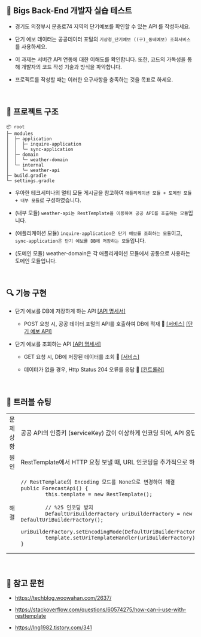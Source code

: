 ## 📝 Bigs Back-End 개발자 실습 테스트

- 경기도 의정부시 문충로74 지역의 단기예보를 확인할 수 있는 API 를 작성하세요.

- 단기 예보 데이터는 공공데이터 포털의 `기상청_단기예보 ((구)_동네예보) 조회서비스` 를 사용하세요. 

- 이 과제는 서버간 API 연동에 대한 이해도를 확인합니다.  또한, 코드의 가독성을 통해 개발자의 코드 작성 기술과 방식을 파악합니다.

- 프로젝트를 작성할 때는 이러한 요구사항을 충족하는 것을 목표로 하세요.

<br/>

## 📁 프로젝트 구조

```
📦 root
├─ modules
│  ├─ application
│  │  ├─ inquire-application   
│  │  └─ sync-application
│  ├─ domain
│  │  └─ weather-domain
│  └─ internal
│     └─ weather-api
├─ build.gradle
└─ settings.gradle
```
- 우아한 테크세미나의 멀티 모듈 게시글을 참고하여 `애플리케이션 모듈 + 도메인 모듈 + 내부 모듈`로 구성하였습니다.

- (내부 모듈) `weather-api는 RestTemplate을 이용하여 공공 API를 호출하는 모듈`입니다. 

- (애플리케이션 모듈) `inquire-application은 단기 예보를 조회하는 모듈`이고, `sync-application은 단기 예보를 DB에 저장하는 모듈`입니다.

- (도메인 모듈) weather-domain은 각 애플리케이션 모듈에서 공통으로 사용하는 도메인 모듈입니다.

<br/>

## 🔍 기능 구현

- 단기 예보를 DB에 저장하게 하는 API [[API 명세서]](https://documenter.getpostman.com/view/28283234/2sA2xpUA8P#9fb58596-3061-4706-84a1-0a8ec5e71ff9)
     
  - POST 요청 시, 공공 데이터 포털의 API를 호출하여 DB에 적재 📌 [[서비스]](https://github.com/akgkfk3/Short-Term-Forecast-Project/blob/main/modules/application/sync-application/src/main/java/com/bigs/service/SyncServiceImpl.java#L38) [[단기 예보 API]](https://github.com/akgkfk3/Short-Term-Forecast-Project/blob/main/modules/internal/weather-api/src/main/java/com/bigs/api/ForecastApi.java#L45)

- 단기 예보를 조회하는 API [[API 명세서]](https://documenter.getpostman.com/view/28283234/2sA2xpUA8P#3316a2bd-d15e-4e39-8968-09c4fc77d1f8)

  - GET 요청 시, DB에 저장된 데이터를 조회 📌 [[서비스]](https://github.com/akgkfk3/Short-Term-Forecast-Project/blob/main/modules/application/inquire-application/src/main/java/com/bigs/service/InquireServiceImpl.java#L28)
 
  - 데이터가 없을 경우, Http Status 204 오류를 응답 📌 [[컨트롤러]](https://github.com/akgkfk3/Short-Term-Forecast-Project/blob/main/modules/application/inquire-application/src/main/java/com/bigs/controller/InquireController.java#L36)

<br/>



## 🌟 트러블 슈팅

<table>
  	<tr>
  		<td align="center">
      			문제 상황  
    	</td>
		  <td>
      		공공 API의 인증키 (serviceKey) 값이 이상하게 인코딩 되어, API 응답이 오류가 발생
    	</td>
  	</tr>
	  <tr>
		<td align="center">
			원인
		</td>
		<td>
   			RestTemplate에서 HTTP 요청 보낼 때, URL 인코딩을 추가적으로 하게 되어 인증키 값이 변경 
    </td>
	</tr>
 	<tr>
     		<td align="center">
			해결
		</td>
		<td>
      			
```
// RestTemplate의 Encoding 모드를 None으로 변경하여 해결
public ForecastApi() {
        this.template = new RestTemplate();

        // %25 인코딩 방지
        DefaultUriBuilderFactory uriBuilderFactory = new DefaultUriBuilderFactory();
        uriBuilderFactory.setEncodingMode(DefaultUriBuilderFactory.EncodingMode.NONE);
        template.setUriTemplateHandler(uriBuilderFactory);
}
```
 </td>
 </tr>
</table>


<br/>

## 📄 참고 문헌

- https://techblog.woowahan.com/2637/

- https://stackoverflow.com/questions/60574275/how-can-i-use-with-resttemplate
  
- https://lng1982.tistory.com/341


